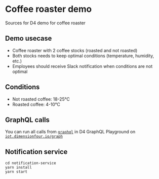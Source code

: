 # Coffee roaster demo

Sources for D4 demo for coffee roaster

## Demo usecase

- Coffee roaster with 2 coffee stocks (roasted and not roasted)
- Both stocks needs to keep optimal conditions (temperature, humidity, etc.) 
- Employees should receive Slack notification when conditions are not optimal

## Conditions

- Not roasted coffee: 18-25°C
- Roasted coffee: 4-10°C

## GraphQL calls

You can run all calls from [`graphql`](./graphql) in D4 GraphQL Playground on [`iot.dimensionfour.io/graph`](https://iot.dimensionfour.io/graph)

## Notification service

```shell
cd notification-service
yarn install
yarn start
```
